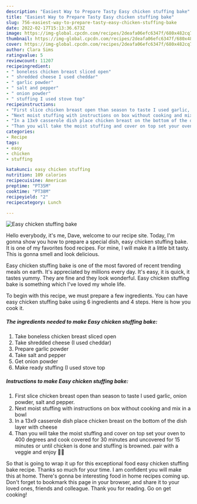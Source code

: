 ```yaml
---
description: "Easiest Way to Prepare Tasty Easy chicken stuffing bake"
title: "Easiest Way to Prepare Tasty Easy chicken stuffing bake"
slug: 756-easiest-way-to-prepare-tasty-easy-chicken-stuffing-bake
date: 2022-02-17T15:13:36.673Z
image: https://img-global.cpcdn.com/recipes/2deafa06efc6347f/680x482cq70/easy-chicken-stuffing-bake-recipe-main-photo.jpg
thumbnail: https://img-global.cpcdn.com/recipes/2deafa06efc6347f/680x482cq70/easy-chicken-stuffing-bake-recipe-main-photo.jpg
cover: https://img-global.cpcdn.com/recipes/2deafa06efc6347f/680x482cq70/easy-chicken-stuffing-bake-recipe-main-photo.jpg
author: Clara Sims
ratingvalue: 5
reviewcount: 11207
recipeingredient:
- " boneless chicken breast sliced open"
- " shredded cheese I used cheddar"
- " garlic powder"
- " salt and pepper"
- " onion powder"
- " stuffing I used stove top"
recipeinstructions:
- "First slice chicken breast open than season to taste I used garlic, onion powder, salt and pepper."
- "Next moist stuffing with instructions on box without cooking and mix in a bowl"
- "In a 13x9 casserole dish place chicken breast on the bottom of the dish layer with cheese"
- "Than you will take the moist stuffing and cover on top set your oven to 400 degrees and cook covered for 30 minutes and uncovered for 15 minutes or until chicken is done and stuffing is browned. pair with a veggie and enjoy 👌🏾"
categories:
- Recipe
tags:
- easy
- chicken
- stuffing

katakunci: easy chicken stuffing 
nutrition: 109 calories
recipecuisine: American
preptime: "PT35M"
cooktime: "PT38M"
recipeyield: "2"
recipecategory: Lunch

---
```



![Easy chicken stuffing bake](https://img-global.cpcdn.com/recipes/2deafa06efc6347f/680x482cq70/easy-chicken-stuffing-bake-recipe-main-photo.jpg)

Hello everybody, it's me, Dave, welcome to our recipe site. Today, I'm gonna show you how to prepare a special dish, easy chicken stuffing bake. It is one of my favorites food recipes. For mine, I will make it a little bit tasty. This is gonna smell and look delicious.

Easy chicken stuffing bake is one of the most favored of recent trending meals on earth. It's appreciated by millions every day. It's easy, it is quick, it tastes yummy. They are fine and they look wonderful. Easy chicken stuffing bake is something which I've loved my whole life.




To begin with this recipe, we must prepare a few ingredients. You can have easy chicken stuffing bake using 6 ingredients and 4 steps. Here is how you cook it.

<!--inarticleads1-->

##### The ingredients needed to make Easy chicken stuffing bake:

1. Take  boneless chicken breast sliced open
1. Take  shredded cheese (I used cheddar)
1. Prepare  garlic powder
1. Take  salt and pepper
1. Get  onion powder
1. Make ready  stuffing (I used stove top




<!--inarticleads2-->

##### Instructions to make Easy chicken stuffing bake:

1. First slice chicken breast open than season to taste I used garlic, onion powder, salt and pepper.
1. Next moist stuffing with instructions on box without cooking and mix in a bowl
1. In a 13x9 casserole dish place chicken breast on the bottom of the dish layer with cheese
1. Than you will take the moist stuffing and cover on top set your oven to 400 degrees and cook covered for 30 minutes and uncovered for 15 minutes or until chicken is done and stuffing is browned. pair with a veggie and enjoy 👌🏾




So that is going to wrap it up for this exceptional food easy chicken stuffing bake recipe. Thanks so much for your time. I am confident you will make this at home. There's gonna be interesting food in home recipes coming up. Don't forget to bookmark this page in your browser, and share it to your loved ones, friends and colleague. Thank you for reading. Go on get cooking!
